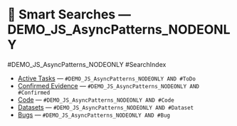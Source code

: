 # 🔎 Smart Searches — DEMO_JS_AsyncPatterns_NODEONLY
#DEMO_JS_AsyncPatterns_NODEONLY #SearchIndex

- [Active Tasks](bear://x-callback-url/search?term=%23DEMO_JS_AsyncPatterns_NODEONLY%20AND%20%23ToDo) — `#DEMO_JS_AsyncPatterns_NODEONLY AND #ToDo`
- [Confirmed Evidence](bear://x-callback-url/search?term=%23DEMO_JS_AsyncPatterns_NODEONLY%20AND%20%23Confirmed) — `#DEMO_JS_AsyncPatterns_NODEONLY AND #Confirmed`
- [Code](bear://x-callback-url/search?term=%23DEMO_JS_AsyncPatterns_NODEONLY%20AND%20%23Code) — `#DEMO_JS_AsyncPatterns_NODEONLY AND #Code`
- [Datasets](bear://x-callback-url/search?term=%23DEMO_JS_AsyncPatterns_NODEONLY%20AND%20%23Dataset) — `#DEMO_JS_AsyncPatterns_NODEONLY AND #Dataset`
- [Bugs](bear://x-callback-url/search?term=%23DEMO_JS_AsyncPatterns_NODEONLY%20AND%20%23Bug) — `#DEMO_JS_AsyncPatterns_NODEONLY AND #Bug`
